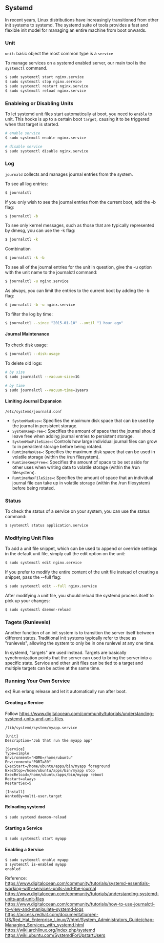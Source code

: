 ## Systemd

In recent years, Linux distributions have increasingly transitioned from other init systems to systemd. The systemd suite of tools provides a fast and flexible init model for managing an entire machine from boot onwards.

### Unit

`unit`: basic object
the most common type is a `service`

To manage services on a systemd enabled server, our main tool is the `systemctl` command.

```bash
$ sudo systemctl start nginx.service
$ sudo systemctl stop nginx.service
$ sudo systemctl restart nginx.service
$ sudo systemctl reload nginx.service
```

### Enableing or Disabling Units

To let systemd unit files start automatically at boot, you need to `enable` to unit. This hooks is up to a certain boot `target`, causing it to be triggered when that target is started.

```bash
# enable service
$ sudo systemctl enable nginx.service

# disable service
$ sudo systemctl disable nginx.service
```

### Log

`journald` collects and manages journal entries from the system.

To see all log entries:
```bash
$ journalctl
```

If you only wish to see the journal entries from the current boot, add the -b flag:
```bash
$ journalctl -b
```

To see only kernel messages, such as those that are typically represented by dmesg, you can use the -k flag:
```bash
$ journalctl -k
```

Combination
```bash
$ journalctl -k -b
```

To see all of the journal entries for the unit in question, give the -u option with the unit name to the journalctl command:
```bash
$ journalctl -u nginx.service
```

As always, you can limit the entries to the current boot by adding the -b flag:
```bash
$ journalctl -b -u nginx.service
```

To filter the log by time:
```bash
$ journalctl --since "2015-01-10" --until "1 hour ago"
```

#### Journal Maintenance

To check disk usage:
```bash
$ journalctl --disk-usage
```

To delete old logs:
```bash
# by size
$ sudo journalctl --vacuum-size=1G

# by time
$ sudo journalctl --vacuum-time=1years
```

#### Limiting Journal Expansion

`/etc/systemd/journald.conf`

* `SystemMaxUse=`: Specifies the maximum disk space that can be used by the journal in persistent storage.
* `SystemKeepFree=`: Specifies the amount of space that the journal should leave free when adding journal entries to persistent storage.
* `SystemMaxFileSize=`: Controls how large individual journal files can grow to in persistent storage before being rotated.
* `RuntimeMaxUse=`: Specifies the maximum disk space that can be used in volatile storage (within the /run filesystem).
* `RuntimeKeepFree=`: Specifies the amount of space to be set aside for other uses when writing data to volatile storage (within the /run filesystem).
* `RuntimeMaxFileSize=`: Specifies the amount of space that an individual journal file can take up in volatile storage (within the /run filesystem) before being rotated.

### Status

To check the status of a service on your system, you can use the status command:
```bash
$ systemctl status application.service
```

### Modifying Unit Files

To add a unit file snippet, which can be used to append or override settings in the default unit file, simply call the edit option on the unit:
```bash
$ sudo systemctl edit nginx.service
```

If you prefer to modify the entire content of the unit file instead of creating a snippet, pass the --full flag:
```bash
$ sudo systemctl edit --full nginx.service
```

After modifying a unit file, you should reload the systemd process itself to pick up your changes:
```bash
$ sudo systemctl daemon-reload
```

### Tagets (Runlevels)

Another function of an init system is to transition the server itself between different states. Traditional init systems typically refer to these as "runlevels", allowing the system to only be in one runlevel at any one time.

In systemd, "targets" are used instead. Targets are basically synchronization points that the server can used to bring the server into a specific state. Service and other unit files can be tied to a target and multiple targets can be active at the same time.

### Running Your Own Service

ex) Run erlang release and let it automatically run after boot.

#### Creating a Service

Follow https://www.digitalocean.com/community/tutorials/understanding-systemd-units-and-unit-files.

`/lib/systemd/system/myapp.service`
```
[Unit]
Description="Job that run the myapp app"

[Service]
Type=simple
Environment="HOME=/home/ubuntu"
Environment="PORT=80"
ExecStart=/home/ubuntu/apps/bin/myapp foreground
ExecStop=/home/ubuntu/apps/bin/myapp stop
ExecReload=/home/ubuntu/apps/bin/myapp reboot
Restart=always
RestartSec=5

[Install]
WantedBy=multi-user.target
```

#### Reloading systemd

```bash
$ sudo systemd daemon-reload
```

#### Starting a Service

```bash
$ sudo systemctl start myapp
```

#### Enabling a Service

```bash
$ sudo systemctl enable myapp
$ systemctl is-enabled myapp
enabled
```

Reference:  
https://www.digitalocean.com/community/tutorials/systemd-essentials-working-with-services-units-and-the-journal  
https://www.digitalocean.com/community/tutorials/understanding-systemd-units-and-unit-files  
https://www.digitalocean.com/community/tutorials/how-to-use-journalctl-to-view-and-manipulate-systemd-logs  
https://access.redhat.com/documentation/en-US/Red_Hat_Enterprise_Linux/7/html/System_Administrators_Guide/chap-Managing_Services_with_systemd.html  
https://wiki.archlinux.org/index.php/systemd  
https://wiki.ubuntu.com/SystemdForUpstartUsers

